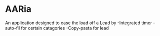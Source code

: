 # AARia
An application designed to ease the load off a Lead by 
-Integrated timer 
-auto-fil for certain catagories
-Copy-pasta for lead
